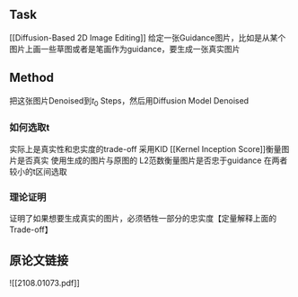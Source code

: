 ## Task
[[Diffusion-Based 2D Image Editing]]
给定一张Guidance图片，比如是从某个图片上画一些草图或者是笔画作为guidance，要生成一张真实图片
## Method
把这张图片Denoised到$t_0$ Steps，然后用Diffusion Model Denoised
### 如何选取t
实际上是真实性和忠实度的trade-off
采用KID [[Kernel Inception Score]]衡量图片是否真实
使用生成的图片与原图的 L2范数衡量图片是否忠于guidance
在两者较小的t区间选取
### 理论证明
证明了如果想要生成真实的图片，必须牺牲一部分的忠实度【定量解释上面的Trade-off】
## 原论文链接
![[2108.01073.pdf]]